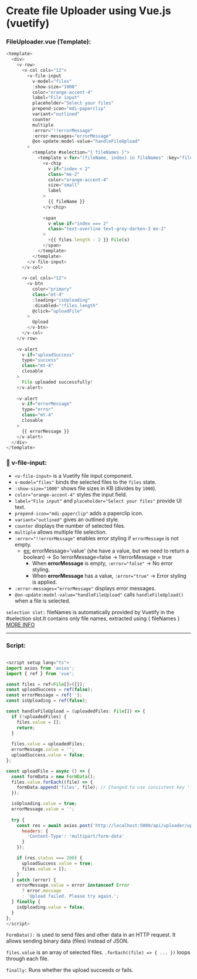 # Create file Uploader using Vue.js (vuetify)

### FileUploader.vue (Template):
```js
<template>
  <div>
    <v-row>
      <v-col cols="12">
        <v-file-input
          v-model="files"
          :show-size="1000"
          color="orange-accent-4"
          label="File input"
          placeholder="Select your files"
          prepend-icon="mdi-paperclip"
          variant="outlined"
          counter
          multiple
          :error="!!errorMessage"
          :error-messages="errorMessage"
          @on-update:model-value="handleFileUpload"
        >
          <template #selection="{ fileNames }">
            <template v-for="(fileName, index) in fileNames" :key="fileName">
              <v-chip
                v-if="index < 2"
                class="me-2"
                color="orange-accent-4"
                size="small"
                label
              >
                {{ fileName }}
              </v-chip>
              
              <span
                v-else-if="index === 2"
                class="text-overline text-grey-darken-3 mx-2"
              >
                +{{ files.length - 2 }} File(s)
              </span>
            </template>
          </template>
        </v-file-input>
      </v-col>
      
      <v-col cols="12">
        <v-btn 
          color="primary" 
          class="mt-4" 
          :loading="isUploading"
          :disabled="!files.length"
          @click="uploadFile"
        >
          Upload
        </v-btn>
      </v-col>
    </v-row>
    
    <v-alert
      v-if="uploadSuccess"
      type="success"
      class="mt-4"
      closable
    >
      File uploaded successfully!
    </v-alert>
    
    <v-alert
      v-if="errorMessage"
      type="error"
      class="mt-4"
      closable
    >
      {{ errorMessage }}
    </v-alert>
  </div>
</template>

```

### 📌 v-file-input:
- ```<v-file-input>``` is a Vuetify file input component.
- ```v-model="files"``` binds the selected files to the ```files``` state.
- ```:show-size="1000"``` shows file sizes in KB (divides by ```1000```).
- ```color="orange-accent-4"``` styles the input field.
- ``label="File input"`` and ``placeholder="Select your files"`` provide UI text.
- ``prepend-icon="mdi-paperclip"`` adds a paperclip icon.
- ``variant="outlined"`` gives an outlined style.
- ``counter`` displays the number of selected files.
- ``multiple`` allows multiple file selection.
- ``:error="!!errorMessage"`` enables error styling if ``errorMessage`` is not empty.
  - <u>ex:</u> errorMessage='value' (she have a value, but we need to return a boolean) → So !errorMessage=false → !!errorMessage = true
    - When **errorMessage** is empty, ``:error="false"`` → No error styling.
    - When **errorMessage** has a value, ``:error="true"`` → Error styling is applied.
- ``:error-messages="errorMessage"`` displays error messages.
- ``@on-update:model-value="handleFileUpload"`` calls ``handleFileUpload()`` when a file is selected.

``selection slot:`` fileNames is automatically provided by Vuetify in the #selection slot.It contains only file names, extracted using { fileNames } 
[MORE INFO](https://vuetifyjs.com/en/api/v-file-input/#:~:text=to%20the%20input.-,selection,-%7B%0A%20%20fileNames%3A)

---
### Script:

```js

<script setup lang="ts">
import axios from 'axios';
import { ref } from 'vue';

const files = ref<File[]>([]);
const uploadSuccess = ref(false);
const errorMessage = ref('');
const isUploading = ref(false);

const handleFileUpload = (uploadedFiles: File[]) => {
  if (!uploadedFiles) {
    files.value = [];
    return;
  }
  
  files.value = uploadedFiles;
  errorMessage.value = '';
  uploadSuccess.value = false;
};

const uploadFile = async () => {
  const formData = new FormData();
  files.value.forEach((file) => {
    formData.append('files', file); // Changed to use consistent key 'files'
  });

  isUploading.value = true;
  errorMessage.value = '';
  
  try {
    const res = await axios.post('http://localhost:5000/api/uploader/upload', formData, {
      headers: {
        'Content-Type': 'multipart/form-data'
      }
    });

    if (res.status === 200) {
      uploadSuccess.value = true;
      files.value = [];
    }
  } catch (error) {
    errorMessage.value = error instanceof Error 
      ? error.message 
      : 'Upload failed. Please try again.';
  } finally {
    isUploading.value = false;
  }
};
</script>
```

``FormData():`` is used to send files and other data in an HTTP request. It allows sending binary data (files) instead of JSON.

``files.value`` is an array of selected files.
``.forEach((file) => { ... })`` loops through each file.

``finally:`` Runs whether the upload succeeds or fails.